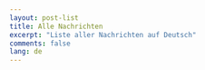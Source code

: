 ```yaml
---
layout: post-list
title: Alle Nachrichten
excerpt: "Liste aller Nachrichten auf Deutsch"
comments: false
lang: de
---
```

